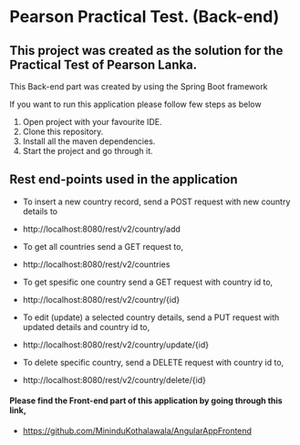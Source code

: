 # Pearson Practical Test. (Back-end)
## This project was created as the solution for the Practical Test of Pearson Lanka.


This Back-end part was created by using the Spring Boot framework


If you want to run this application please follow few steps as below
1. Open project with your favourite IDE.
2. Clone this repository.
3. Install all the maven dependencies.
4. Start the project and go through it.

## Rest end-points used in the application

* To insert a new country record, send a POST request with new country details to
* http://localhost:8080/rest/v2/country/add


* To get all countries send a GET request to,
* http://localhost:8080/rest/v2/countries


* To get spesific one country send a GET request with country id to,
* http://localhost:8080/rest/v2/country/{id}


* To edit (update) a selected country details, send a PUT request with updated details and country id to,
* http://localhost:8080/rest/v2/country/update/{id}


* To delete specific country, send a DELETE request with country id to,
* http://localhost:8080/rest/v2/country/delete/{id}

#### Please find the Front-end part of this application by going through this link,
* https://github.com/MininduKothalawala/AngularAppFrontend
